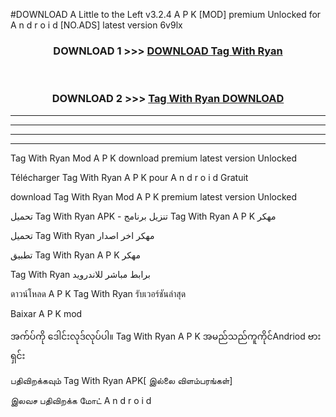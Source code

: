#DOWNLOAD A Little to the Left v3.2.4 A P K [MOD] premium Unlocked for A n d r o i d [NO.ADS] latest version 6v9lx 



<div align="center">

<h3>DOWNLOAD 1 >>> <a href="https://getmod1.web.app/?judule=Btd Battles">DOWNLOAD Tag With Ryan </a></h3><br>

<h3>DOWNLOAD 2 >>> <a href="https://getmod1.web.app/?judule=Btd Battles">Tag With Ryan  DOWNLOAD </a></h3>

</div>


----------------------------------------------------------

----------------------------------------------------------

----------------------------------------------------------

----------------------------------------------------------


Tag With Ryan  Mod A P K download premium latest version Unlocked

Télécharger Tag With Ryan  A P K pour A n d r o i d Gratuit

download Tag With Ryan  Mod A P K premium latest version Unlocked

تحميل Tag With Ryan  APK - تنزيل برنامج Tag With Ryan  A P K مهكر

تحميل Tag With Ryan  مهكر اخر اصدار

تطبيق Tag With Ryan  A P K مهكر

Tag With Ryan  برابط مباشر للاندرويد

ดาวน์โหลด A P K Tag With Ryan  รับเวอร์ชันล่าสุด

Baixar A P K mod

အက်ပ်ကို ဒေါင်းလုဒ်လုပ်ပါ။ Tag With Ryan  A P K အမည်သည်ကူကိုင်Andriod ဗားရှင်း

பதிவிறக்கவும் Tag With Ryan  APK[ இல்லை விளம்பரங்கள்] 
 
இலவச பதிவிறக்க மோட் A n d r o i d



